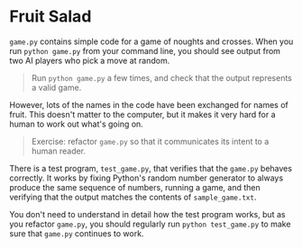 # Fruit Salad

`game.py` contains simple code for a game of noughts and crosses. When you run
`python game.py` from your command line, you should see output from two AI
players who pick a move at random.

> Run `python game.py` a few times, and check that the output represents a
> valid game.

However, lots of the names in the code have been exchanged for names of fruit.
This doesn't matter to the computer, but it makes it very hard for a human to
work out what's going on.

> Exercise: refactor `game.py` so that it communicates its intent to a human
> reader.

There is a test program, `test_game.py`, that verifies that the `game.py`
behaves correctly. It works by fixing Python's random number generator to
always produce the same sequence of numbers, running a game, and then verifying
that the output matches the contents of `sample_game.txt`.

You don't need to understand in detail how the test program works, but as you
refactor `game.py`, you should regularly run `python test_game.py` to make sure
that `game.py` continues to work.
